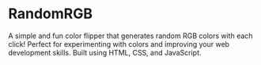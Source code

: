 # RandomRGB
A simple and fun color flipper that generates random RGB colors with each click! Perfect for experimenting with colors and improving your web development skills. Built using HTML, CSS, and JavaScript.
